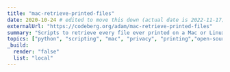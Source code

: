 ```yaml
---
title: "mac-retrieve-printed-files"
date: 2020-10-24 # edited to move this down (actual date is 2022-11-17)
externalUrl: "https://codeberg.org/adam/mac-retrieve-printed-files"
summary: "Scripts to retrieve every file ever printed on a Mac or Linux computer, even if the file was deleted after printing. Write-up in my [blog post about it](/printing)."
topics: ["python", "scripting", "mac", "privacy", "printing","open-source"]
_build:
  render: "false"
  list: "local"
---
```

